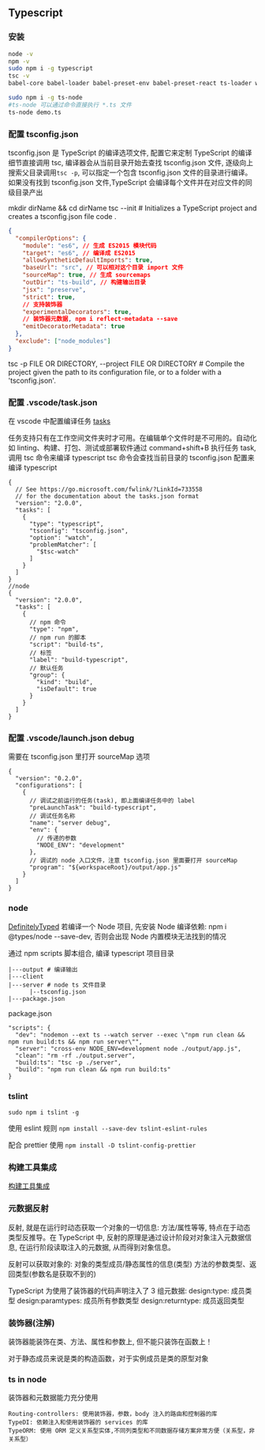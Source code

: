 ## Typescript

### 安装

```bash
node -v
npm -v
sudo npm i -g typescript
tsc -v
babel-core babel-loader babel-preset-env babel-preset-react ts-loader webpack webpack-dev-server

sudo npm i -g ts-node
#ts-node 可以通过命令直接执行 *.ts 文件
ts-node demo.ts
```

### 配置 tsconfig.json

tsconfig.json 是 TypeScript 的编译选项文件, 配置它来定制 TypeScript 的编译细节直接调用 tsc, 编译器会从当前目录开始去查找 tsconfig.json 文件, 逐级向上搜索父目录调用`tsc -p`, 可以指定一个包含 tsconfig.json 文件的目录进行编译。如果没有找到 tsconfig.json 文件,TypeScript 会编译每个文件并在对应文件的同级目录产出

mkdir dirName && cd dirName
tsc --init # Initializes a TypeScript project and creates a tsconfig.json file
code .

```json
{
  "compilerOptions": {
    "module": "es6", // 生成 ES2015 模块代码
    "target": "es6", // 编译成 ES2015
    "allowSyntheticDefaultImports": true,
    "baseUrl": "src", // 可以相对这个目录 import 文件
    "sourceMap": true, // 生成 sourcemaps
    "outDir": "ts-build", // 构建输出目录
    "jsx": "preserve",
    "strict": true,
    // 支持装饰器
    "experimentalDecorators": true,
    // 装饰器元数据, npm i reflect-metadata --save
    "emitDecoratorMetadata": true
  },
  "exclude": ["node_modules"]
}
```

tsc -p FILE OR DIRECTORY, --project FILE OR DIRECTORY # Compile the project given the path to its configuration file, or to a folder with a 'tsconfig.json'.

### 配置 .vscode/task.json

在 vscode 中配置编译任务
[tasks](https://code.visualstudio.com/docs/editor/tasks)

任务支持只有在工作空间文件夹时才可用。在编辑单个文件时是不可用的。自动化如 linting、构建、打包、测试或部署软件通过 command+shift+B 执行任务 task, 调用 tsc 命令来编译 typescript
tsc 命令会查找当前目录的 tsconfig.json 配置来编译 typescript

```
{
  // See https://go.microsoft.com/fwlink/?LinkId=733558
  // for the documentation about the tasks.json format
  "version": "2.0.0",
  "tasks": [
    {
      "type": "typescript",
      "tsconfig": "tsconfig.json",
      "option": "watch",
      "problemMatcher": [
        "$tsc-watch"
      ]
    }
  ]
}
//node
{
  "version": "2.0.0",
  "tasks": [
    {
      // npm 命令
      "type": "npm",
      // npm run 的脚本
      "script": "build-ts",
      // 标签
      "label": "build-typescript",
      // 默认任务
      "group": {
        "kind": "build",
        "isDefault": true
      }
    }
  ]
}
```

### 配置 .vscode/launch.json debug

需要在 tsconfig.json 里打开 sourceMap 选项

```
{
  "version": "0.2.0",
  "configurations": [
    {
      // 调试之前运行的任务(task), 即上面编译任务中的 label
      "preLaunchTask": "build-typescript",
      // 调试任务名称
      "name": "server debug",
      "env": {
        // 传递的参数
        "NODE_ENV": "development"
      },
      // 调试的 node 入口文件，注意 tsconfig.json 里面要打开 sourceMap
      "program": "${workspaceRoot}/output/app.js"
    }
  ]
}
```

### node

[DefinitelyTyped](https://github.com/DefinitelyTyped/DefinitelyTyped)
若编译一个 Node 项目, 先安装 Node 编译依赖: npm i @types/node --save-dev, 否则会出现 Node 内置模块无法找到的情况

通过 npm scripts 脚本组合, 编译 typescript
项目目录

```
|---output # 编译输出
|---client
|---server # node ts 文件目录
      |--tsconfig.json
|---package.json
```

package.json

```
"scripts": {
  "dev": "nodemon --ext ts --watch server --exec \"npm run clean && npm run build:ts && npm run server\"",
  "server": "cross-env NODE_ENV=development node ./output/app.js",
  "clean": "rm -rf ./output.server",
  "build:ts": "tsc -p ./server",
  "build": "npm run clean && npm run build:ts"
}
```

### tslint

`sudo npm i tslint -g`

使用 eslint 规则
`npm install --save-dev tslint-eslint-rules`

配合 prettier 使用
`npm install -D tslint-config-prettier`

### 构建工具集成

[构建工具集成](https://tslang.cn/docs/handbook/integrating-with-build-tools.html)

### 元数据反射

反射, 就是在运行时动态获取一个对象的一切信息: 方法/属性等等, 特点在于动态类型反推导。在 TypeScript 中, 反射的原理是通过设计阶段对对象注入元数据信息, 在运行阶段读取注入的元数据, 从而得到对象信息。

反射可以获取对象的:
对象的类型成员/静态属性的信息(类型)
方法的参数类型、返回类型(参数名是获取不到的)

TypeScript 为使用了装饰器的代码声明注入了 3 组元数据:
design:type: 成员类型
design:paramtypes: 成员所有参数类型
design:returntype: 成员返回类型

### 装饰器(注解)

装饰器能装饰在类、方法、属性和参数上, 但不能只装饰在函数上！

对于静态成员来说是类的构造函数，对于实例成员是类的原型对象

### ts in node

装饰器和元数据能力充分使用

```
Routing-controllers: 使用装饰器，参数，body 注入的路由和控制器的库
TypeDI: 依赖注入和使用装饰器的 services 的库
TypeORM: 使用 ORM 定义关系型实体,不同列类型和不同数据存储方案非常方便（关系型，非关系型）
```
